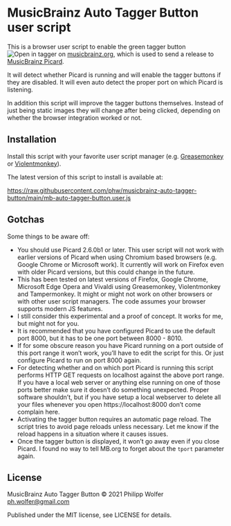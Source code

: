 # MusicBrainz Auto Tagger Button user script

This is a browser user script to enable the green tagger button ![Open in tagger](https://staticbrainz.org/MB/mblookup-tagger-b8fe559.png)
on [musicbrainz.org](https://musicbrainz.org), which is used to send a release to [MusicBrainz Picard](https://picard.musicbrainz.org).

It will detect whether Picard is running and will enable the tagger buttons if they are disabled. It
will even auto detect the proper port on which Picard is listening.

In addition this script will improve the tagger buttons themselves. Instead of just being static images
they will change after being clicked, depending on whether the browser integration worked or not.


## Installation

Install this script with your favorite user script manager (e.g. [Greasemonkey](https://www.greasespot.net/)
or [Violentmonkey](https://violentmonkey.github.io/)).

The latest version of this script to install is available at:

https://raw.githubusercontent.com/phw/musicbrainz-auto-tagger-button/main/mb-auto-tagger-button.user.js


## Gotchas

Some things to be aware off:

- You should use Picard 2.6.0b1 or later. This user script will not work with earlier versions of
  Picard when using Chromium based browsers (e.g. Google Chrome or Microsoft work). It currently
  will work on Firefox even with older Picard versions, but this could change in the future.
- This has been tested on latest versions of Firefox, Google Chrome, Microsoft Edge Opera and Vivaldi
  using Greasemonkey, Violentmonkey and Tampermonkey. It might or might not work on other browsers or
  with other user script managers. The code assumes your browser supports modern JS features.
- I still consider this experimental and a proof of concept. It works for me, but might not for you.
- It is recommended that you have configured Picard to use the default port 8000, but it has to be
  one port between 8000 - 8010.
- If for some obscure reason you have Picard running on a port outside of this port range it won’t
  work, you’ll have to edit the script for this. Or just configure Picard to run on port 8000 again.
- For detecting whether and on which port Picard is running this script performs HTTP GET requests
  on localhost against the above port range. If you have a local web server or anything else
  running on one of those ports better make sure it doesn’t do something unexpected. Proper software
  shouldn’t, but if you have setup a local webserver to delete all your files whenever you open
  https://localhost:8000 don’t come complain here.
- Activating the tagger button requires an automatic page reload. The script tries to avoid page
  reloads unless necessary. Let me know if the reload happens in a situation where it causes issues.
- Once the tagger button is displayed, it won’t go away even if you close Picard. I found no way to
  tell MB.org to forget about the `tport` parameter again.


## License

MusicBrainz Auto Tagger Button © 2021 Philipp Wolfer <ph.wolfer@gmail.com>

Published under the MIT license, see LICENSE for details.
